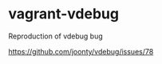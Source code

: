 vagrant-vdebug
==============

Reproduction of vdebug bug

https://github.com/joonty/vdebug/issues/78
